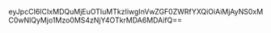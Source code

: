 eyJpcCI6ICIxMDQuMjEuOTIuMTkzIiwgInVwZGF0ZWRfYXQiOiAiMjAyNS0xMC0wNlQyMjo1Mzo0MS4zNjY4OTkrMDA6MDAifQ==